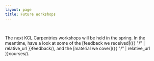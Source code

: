 ```yaml
---
layout: page
title: Future Workshops
---
```


<br/>

The next KCL Carpentries workshops will be held in the spring.
In the meantime, have a look at some of the [feedback we received]({{ "/" | relative_url }}feedback/), and the [material we cover]({{ "/" | relative_url }}courses/).

<!-- We are currently planning the Carpentries-like workshops below.
Please note that, when the sign up link is not available, dates are provisional, and more information will be available soon. <br/>

#### *Abbreviations:*
* *SWC: Software Carpentries*
* *LC: Library Carpentries*
* *DC: Data Carpentries* -->


